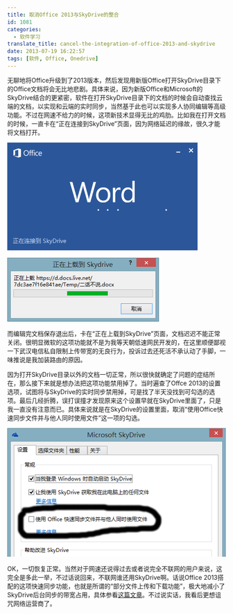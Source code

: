 ```yaml
---
title: 取消Office 2013与SkyDrive的整合
id: 1081
categories:
  - 软件学习
translate_title: cancel-the-integration-of-office-2013-and-skydrive
date: 2013-07-19 16:22:57
tags: [软件, Office, Onedrive]
---
```


无聊地将Office升级到了2013版本，然后发现用新版Office打开SkyDrive目录下的Office文档将会无比地悲剧。具体来说，因为新版Office和Microsoft的SkyDrive结合的更紧密，软件在打开SkyDrive目录下的文档的时候会自动查找云端的文档，以实现和云端的实时同步，当然基于此也可以实现多人协同编辑等高级功能。不过在网速不给力的时候，这项新技术显得无比的鸡肋。比如我在打开文档的时候，一直卡在“正在连接到SkyDrive”页面，因为网络延迟的缘故，很久才能将文档打开。

![](/assets/img/blogimgs/Office_SkyDrive/Cap01.png)

![](/assets/img/blogimgs/Office_SkyDrive/Cap02.png)

而编辑完文档保存退出后，卡在“正在上载到SkyDrive”页面，文档迟迟不能正常关闭。很明显微软的这项功能就不是为我等天朝低速网民开发的，在这里顺便鄙视一下武汉电信私自限制上传带宽的无良行为，投诉过去还死活不承认动了手脚，一味推说是我加装路由的原因。

因为打开SkyDrive目录以外的文档一切正常，所以很快就确定了问题的症结所在，那么接下来就是想办法把这项功能禁用掉了。当时遍查了Offce 2013的设置选项，试图将与SkyDrive的实时同步禁用掉，可是找了半天没找到可勾选的选项。最后几经折腾，误打误撞才发现原来这个设置早就在SkyDrive里面了，只是我一直没有注意而已。具体来说就是在SkyDrive的设置里面，取消“使用Office快速同步文件并与他人同时使用文件”这一项的勾选。

![](/assets/img/blogimgs/Office_SkyDrive/Cap03.png)

OK，一切恢复正常。当然对于网速还说得过去或者说完全不联网的用户来说，这完全是多此一举，不过话说回来，不联网谁还用SkyDrive啊。话说Office 2013搭配的这项快速同步功能，也就是所谓的“部分文件上传和下载功能”，极大地减小了SkyDrive后台同步的带宽占用，具体参看[这篇文章](http://livesino.net/archives/4361.live)。不过说实话，我看后更想诅咒网络运营商了。